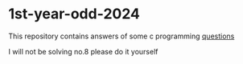 # 1st-year-odd-2024
This repository contains answers of some c programming [questions](question.pdf)

I will not be solving no.8
please do it yourself
